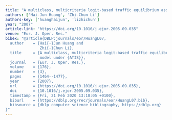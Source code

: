 ```yaml
---
title: "A multiclass, multicriteria logit-based traffic equilibrium assignment model under ATIS"
authors: ['Hai-Jun Huang', 'Zhi-Chun Li']
authors-key: ['huanghaijun', 'lizhichun']
year: "2007"
article-link: "https://doi.org/10.1016/j.ejor.2005.09.035"
venue: "Eur. J. Oper. Res."
bibex: "@article{DBLP:journals/eor/HuangL07,
  author    = {Hai{-}Jun Huang and
               Zhi{-}Chun Li},
  title     = {A multiclass, multicriteria logit-based traffic equilibrium assignment
               model under {ATIS}},
  journal   = {Eur. J. Oper. Res.},
  volume    = {176},
  number    = {3},
  pages     = {1464--1477},
  year      = {2007},
  url       = {https://doi.org/10.1016/j.ejor.2005.09.035},
  doi       = {10.1016/j.ejor.2005.09.035},
  timestamp = {Fri, 21 Feb 2020 13:18:05 +0100},
  biburl    = {https://dblp.org/rec/journals/eor/HuangL07.bib},
  bibsource = {dblp computer science bibliography, https://dblp.org}
}"
---
```


